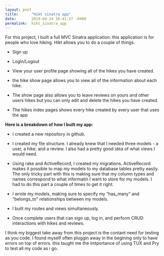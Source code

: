 ```yaml
---
layout: post
title:      "Hikt sinatra app"
date:       2019-04-14 16:41:37 -0400
permalink:  hikt_sinatra_app
---
```



For this project, I built a full MVC Sinatra application. this application is for people who love hiking. Hikt allows  you to do a couple of things.

* Sign up 

* Login/Logout

* View your user profile page showing all of the hikes you have created.

* the hike show page allows you to view all of the information about each hike.

* The show page also allows you to leave reviews on yours and other users hikes but you can only edit and delete the  hikes  you have created.

* The hikes index pages shows every hike created by every user that uses the app 

**Here is a breakdown of how I built my app:**

* I created a new repository in github.

* I created my file structure. I already knew that I needed three models - a user, a hike,  and a review. I also had a pretty good idea of what views I would need.

* Using rake and ActiveRecord, I created my migrations. ActiveRecord makes it possible to map my models to my database tables pretty easily. The only tricky part with this is making sure that my column types and names correspond to what informatin I want to store for my models. I had to do this part a couple of times to get it right.

* I wrote my models, making sure to specify my “has_many” and “belongs_to” relationships between my models.

* I built my routes and views simultaneously. 

* Once complete users that can sign up, log in, and perform CRUD interactions with hikes and  reviews.


I think my biggest take away from this project is the contant need for testing as you code. I found myself often pluggin away in the begining only to have errors on top of errors. this taught me the imtportance of using TUX and Pry to test all my code as i go.
